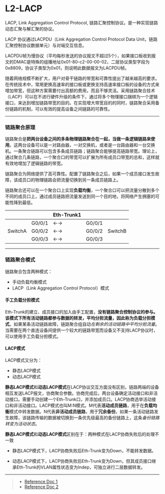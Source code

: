 # L2-LACP

LACP, Link Aggregation Control Protocol, 链路汇聚控制协议。是一种实现链路动态汇聚与解汇聚的协议。

LACP 协议通过LACPDU（Link Aggregation Control Protocol Data Unit，链路汇聚控制协议数据单元）与对端交互信息。

LACPDU帧为慢协议（平均每秒发送的协议报文不超过5个），如果接口板收到报文的DMAC是特殊的组播地址0x01-80-c2-00-00-02，二层协议类型字段为0x8809，协议子类型为0x01，则说明此数据报文为LACPDU帧。

随着网络规模不断扩大，用户对骨干链路的带宽和可靠性提出了越来越高的要求。在传统技术中，常用更换高速率的接口板或更换支持高速率接口板的设备的方式来增加带宽，但这种方案需要付出高额的费用，而且不够灵活。采用链路聚合技术（LACP）可以在不进行硬件升级的条件下，通过将多个物理接口捆绑为一个逻辑接口，来达到增加链路带宽的目的。在实现增大带宽目的的同时，链路聚合采用备份链路的机制，可以有效的提高设备之间链路的可靠性。



----

### 链路聚合原理

链路聚合是**把两台设备之间的多条物理链路聚合在一起，当做一条逻辑链路来使用**。这两台设备可以是一对路由器，一对交换机，或者是一台路由器和一台交换机。一条聚合链路可以包含多条成员链路；链路聚合能够提高链路带宽。理论上，通过聚合几条链路，一个聚合口的带宽可以扩展为所有成员口带宽的总和，这样就有效地增加了逻辑链路的带宽。

链路聚合为网络提供了高可靠性。配置了链路聚合之后，如果一个成员接口发生故障，该成员口的物理链路会把流量切换到另一条成员链路上。

链路聚合还可以在一个聚合口上实现**负载均衡**，一个聚合口可以把流量分散到多个不同的成员口上，通过成员链路把流量发送到同一个目的地，将网络产生拥塞的可能性降到最低。

|         |        | Eth-Trunk1 |        |         |
| ------- | ------ | ---------- | ------ | ------- |
|         | G0/0/1 | ←→         | G0/0/1 |         |
| SwitchA | G0/0/2 | ←→         | G0/0/2 | SwitchB |
|         | G0/0/3 | ←→         | G0/0/3 |         |



----

### 链路聚合模式

链路聚合包含两种模式：

- 手动负载均衡模式
- LACP（Link Aggregation Control Protocol）模式



#### 手工负载分担模式

Eth-Trunk的建立、成员接口的加入由手工配置，**没有链路聚合控制协议的参与。该模式下所有活动链路都参与数据的转发，平均分担流量，因此称为负载分担模式**。如果某条活动链路故障，链路聚合组自动*在剩余的活动链路中平均分担流量*。当需要在两个直连设备间提供一个较大的链路带宽而设备又不支持LACP协议时，可以使用手工负载分担模式。



#### LACP模式

LACP模式又分为：

- 静态LACP模式
- 动态LACP模式

**静态LACP模式**和**动态LACP模式**在LACP协议交互方面没有区别，链路两端的设备相互发送LACP报文，协商聚合参数。协商完成后，两台设备确定活动接口和非活动接口。需要手动创建一个Eth-Trunk口，并添加成员口。LACP协商选举活动接口和非活动接口。LACP模式也叫M:N模式。M代表**活动成员链路**，用于在**负载均衡**模式中转发数据。N代表**非活动成员链路**，用于**冗余备份**。如果一条活动链路发生故障，该链路传输的数据被切换到一条优先级最高的备份链路上，这条*备份链路转变为活动状态*。

**静态LACP模式**和**动态LACP模式**区别在于：两种模式在LACP协商失败后的处理不一致

- 静态LACP模式下，LACP协商失败后Eth-Trunk变为Down，不能转发数据。

- 动态LACP模式下，LACP协商失败后Eth-Trunk变为Down，但其成员接口继承Eth-Trunk的VLAN属性状态变为Indep，可独立进行二层数据转发。















----

> - [Reference Doc 1](https://support.huawei.com/enterprise/zh/doc/EDOC1100174722/daca9171)
> - [Reference Doc 2](https://zhuanlan.zhihu.com/p/19033070064)

